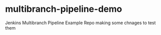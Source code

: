 # multibranch-pipeline-demo
Jenkins Multibranch Pipeline Example Repo making some chnages to test them 
